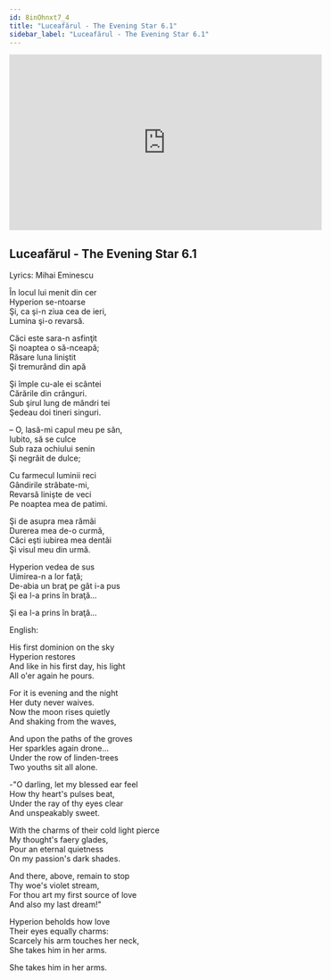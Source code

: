 ```yaml
---
id: 8inOhnxt7_4
title: "Luceafărul - The Evening Star 6.1"
sidebar_label: "Luceafărul - The Evening Star 6.1"
---
```


<div class="video-float-container">
  <iframe
    width="560"
    height="315"
    src="https://www.youtube.com/embed/8inOhnxt7_4"
    title="YouTube video player"
    frameborder="0"
    allow="accelerometer; autoplay; clipboard-write; encrypted-media; gyroscope; picture-in-picture; web-share"
    referrerpolicy="strict-origin-when-cross-origin"
    allowfullscreen
  ></iframe>
</div>

## Luceafărul - The Evening Star 6.1

Lyrics: Mihai Eminescu

În locul lui menit din cer  
Hyperion se-ntoarse  
Şi, ca şi-n ziua cea de ieri,  
Lumina şi-o revarsă.

Căci este sara-n asfinţit  
Şi noaptea o să-nceapă;  
Răsare luna liniştit  
Şi tremurând din apă

Şi împle cu-ale ei scântei  
Cărările din crânguri.  
Sub şirul lung de mândri tei  
Şedeau doi tineri singuri.

– O, lasă-mi capul meu pe sân,  
Iubito, să se culce  
Sub raza ochiului senin  
Şi negrăit de dulce;

Cu farmecul luminii reci  
Gândirile străbate-mi,  
Revarsă linişte de veci  
Pe noaptea mea de patimi.

Şi de asupra mea rămâi  
Durerea mea de-o curmă,  
Căci eşti iubirea mea dentâi  
Şi visul meu din urmă.

Hyperion vedea de sus  
Uimirea-n a lor faţă;  
De-abia un braţ pe gât i-a pus  
Şi ea l-a prins în braţă…

Şi ea l-a prins în braţă…

English: 

His first dominion on the sky  
Hyperion restores  
And like in his first day, his light  
All o'er again he pours.  
   
For it is evening and the night  
Her duty never waives.  
Now the moon rises quietly  
And shaking from the waves,  
   
And upon the paths of the groves  
Her sparkles again drone...  
Under the row of linden-trees  
Two youths sit all alone.  
   
-"O darling, let my blessed ear feel  
How thy heart's pulses beat,  
Under the ray of thy eyes clear  
And unspeakably sweet.  
   
With the charms of their cold light pierce  
My thought's faery glades,  
Pour an eternal quietness  
On my passion's dark shades.  
   
And there, above, remain to stop  
Thy woe's violet stream,  
For thou art my first source of love  
And also my last dream!"  
   
Hyperion beholds how love  
Their eyes equally charms:  
Scarcely his arm touches her neck,  
She takes him in her arms.

She takes him in her arms.
